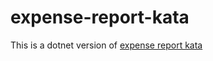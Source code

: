 # expense-report-kata

This is a dotnet version of [expense report kata](https://github.com/christianhujer/expensereport)
